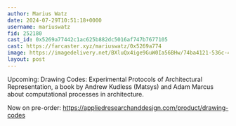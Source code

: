 ```yaml
---
author: Marius Watz
date: 2024-07-29T10:51:18+0000
username: mariuswatz
fid: 252180
cast_id: 0x5269a77442c1ac625b882dc5016af747b7677105
cast: https://farcaster.xyz/mariuswatz/0x5269a774
image: https://imagedelivery.net/BXluQx4ige9GuW0Ia56BHw/74ba4121-536c-4ef4-d8c1-516832242200/original
layout: post
---
```


Upcoming: Drawing Codes: Experimental Protocols of Architectural Representation, a book by Andrew Kudless (Matsys) and Adam Marcus about computational processes in architecture.

Now on pre-order: https://appliedresearchanddesign.com/product/drawing-codes

<img src='https://imagedelivery.net/BXluQx4ige9GuW0Ia56BHw/74ba4121-536c-4ef4-d8c1-516832242200/original' alt='' referrerpolicy='no-referrer'/>
